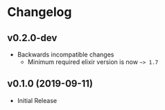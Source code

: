# Changelog

## v0.2.0-dev

- Backwards incompatible changes
    - Minimum required elixir version is now `~> 1.7`

## v0.1.0 (2019-09-11)

- Initial Release
